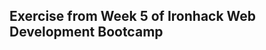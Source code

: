 Exercise from Week 5 of Ironhack Web Development Bootcamp
----------------------------------------------------------
